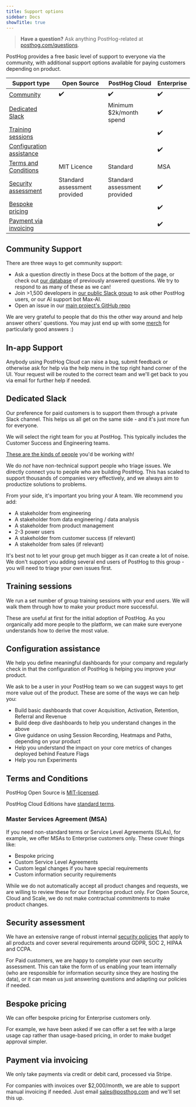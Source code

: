 ```yaml
---
title: Support options
sidebar: Docs
showTitle: true
---
```


> **Have a question?** Ask anything PostHog-related at [posthog.com/questions](/questions).

PostHog provides a free basic level of support to everyone via the community, with additional support options available for paying customers depending on product. 

<div className="overflow-x-auto -mx-5 px-5">
<table className="text-sm">
<thead>
<tr>
<th>Support type</th>
<th>Open Source</th>
<th>PostHog Cloud</th>
<th>Enterprise</th>
</tr>
</thead>
<tbody>
<tr>
<td><a href="#community-support">Community</a></td>
<td>✔️</td>
<td>✔️</td>
<td>✔️</td>
</tr>
<tr>
<td><a href="#dedicated-slack">Dedicated Slack</a></td>
<td></td>
<td>Minimum $2k/month spend</td>
<td>✔️</td>
</tr>
<tr>
<td><a href="#training-sessions">Training sessions</a></td>
<td></td>
<td></td>
<td>✔️</td>
</tr>
<tr>
<td><a href="#configuration-assistance">Configuration assistance</a></td>
<td></td>
<td></td>
<td>✔️</td>
</tr>
<tr>
<td><a href="#terms-and-conditions">Terms and Conditions</a></td>
<td>MIT Licence</td>
<td>Standard</td>
<td>MSA</td>
</tr>
<tr>
<td><a href="#security-assessment">Security assessment</a></td>
<td>Standard assessment provided</td>
<td>Standard assessment provided</td>
<td>✔️</td>
</tr>
<tr>
<td><a href="#bespoke-pricing">Bespoke pricing</a></td>
<td></td>
<td></td>
<td>✔️</td>
</tr>
<tr>
<td><a href="#payment-via-invoicing">Payment via invoicing</a></td>
<td></td>
<td></td>
<td>✔️</td>
</tr>
</tbody>
</table>
</div>

## Community Support

There are three ways to get community support:

* Ask a question directly in these Docs at the bottom of the page, or check out [our database](/questions) of previously answered questions. We try to respond to as many of these as we can!
* Join >1,500 developers in [our public Slack group](/slack) to ask other PostHog users, or our AI support bot Max-AI. 
* Open an issue in our [main project's GitHub repo](https://github.com/posthog/posthog)

We are very grateful to people that do this the other way around and help answer others' questions. You may just end up with some [merch](https://merch.posthog.com/) for particularly good answers :)

## In-app Support

Anybody using PostHog Cloud can raise a bug, submit feedback or otherwise ask for help via the help menu in the top right hand corner of the UI. Your request will be routed to the correct team and we'll get back to you via email for further help if needed.

## Dedicated Slack

Our preference for paid customers is to support them through a private Slack channel. This helps us all get on the same side - and it's just more fun for everyone.

We will select the right team for you at PostHog. This typically includes the Customer Success and Engineering teams.

[These are the kinds of people](/team) you'd be working with!

We do *not* have non-technical support people who triage issues. We directly connect you to people who are building PostHog. This has scaled to support thousands of companies very effectively, and we always aim to productize solutions to problems.

From your side, it's important you bring your A team. We recommend you add:

* A stakeholder from engineering
* A stakeholder from data engineering / data analysis
* A stakeholder from product management
* 2-3 power users
* A stakeholder from customer success (if relevant)
* A stakeholder from sales (if relevant)

It's best not to let your group get much bigger as it can create a lot of noise. We don't support you adding several end users of PostHog to this group - you will need to triage your own issues first.

## Training sessions

We run a set number of group training sessions with your end users. We will walk them through how to make your product more successful.

These are useful at first for the initial adoption of PostHog. As you organically add more people to the platform, we can make sure everyone understands how to derive the most value.

## Configuration assistance

We help you define meaningful dashboards for your company and regularly check in that the configuration of PostHog is helping you improve your product.

We ask to be a user in your PostHog team so we can suggest ways to get more value out of the product. These are some of the ways we can help you:

* Build basic dashboards that cover Acquisition, Activation, Retention, Referral and Revenue
* Build deep dive dashboards to help you understand changes in the above
* Give guidance on using Session Recording, Heatmaps and Paths, depending on your product
* Help you understand the impact on your core metrics of changes deployed behind Feature Flags
* Help you run Experiments 

## Terms and Conditions

PostHog Open Source is [MIT-licensed](https://github.com/PostHog/posthog-foss/blob/master/LICENSE).

PostHog Cloud Editions have [standard terms](/terms).

### Master Services Agreement (MSA)

If you need non-standard terms or Service Level Agreements (SLAs), for example, we offer MSAs to Enterprise customers only. These cover things like:

* Bespoke pricing
* Custom Service Level Agreements
* Custom legal changes if you have special requirements
* Custom information security requirements

While we do not automatically accept all product changes and requests, we are willing to review these for our Enterprise product only. For Open Source, Cloud and Scale, we do not make contractual commitments to make product changes. 

## Security assessment

We have an extensive range of robust internal [security policies](/handbook/company/security) that apply to all products and cover several requirements around GDPR, SOC 2, HIPAA and CCPA. 

For Paid customers, we are happy to complete your own security assessment. This can take the form of us enabling your team internally (who are responsible for information security since they are hosting the data), or it can mean us just answering questions and adapting our policies if needed.

## Bespoke pricing

We can offer bespoke pricing for Enterprise customers only.

For example, we have been asked if we can offer a set fee with a large usage cap rather than usage-based pricing, in order to make budget approval simpler. 

## Payment via invoicing

We only take payments via credit or debit card, processed via Stripe. 

For companies with invoices over $2,000/month, we are able to support manual invoicing if needed. Just email sales@posthog.com and we'll set this up.
